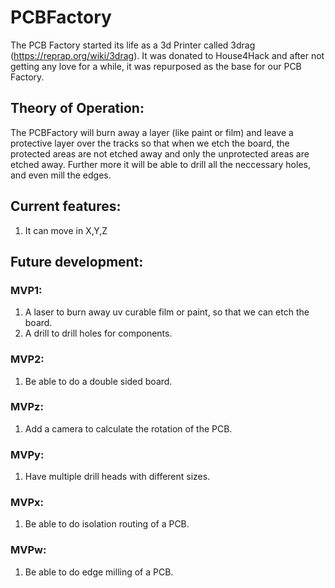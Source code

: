 # PCBFactory
The PCB Factory started its life as a 3d Printer called 3drag (https://reprap.org/wiki/3drag). It was donated to House4Hack and after not getting any love for a while, it was repurposed as the base for our PCB Factory.

## Theory of Operation:
The PCBFactory will burn away a layer (like paint or film) and leave a protective layer over the tracks so that when we etch the board, the protected areas are not etched away and only the unprotected areas are etched away. Further more it will be able to drill all the neccessary holes, and even mill the edges.
 

## Current features:
1. It can move in X,Y,Z


## Future development:
### MVP1:
1. A laser to burn away uv curable film or paint, so that we can etch the board.
2. A drill to drill holes for components.

### MVP2:
1. Be able to do a double sided board.

### MVPz:
1. Add a camera to calculate the rotation of the PCB.

### MVPy: 
1. Have multiple drill heads with different sizes.

### MVPx:
1. Be able to do isolation routing of a PCB.

### MVPw:
1. Be able to do edge milling of a PCB.


